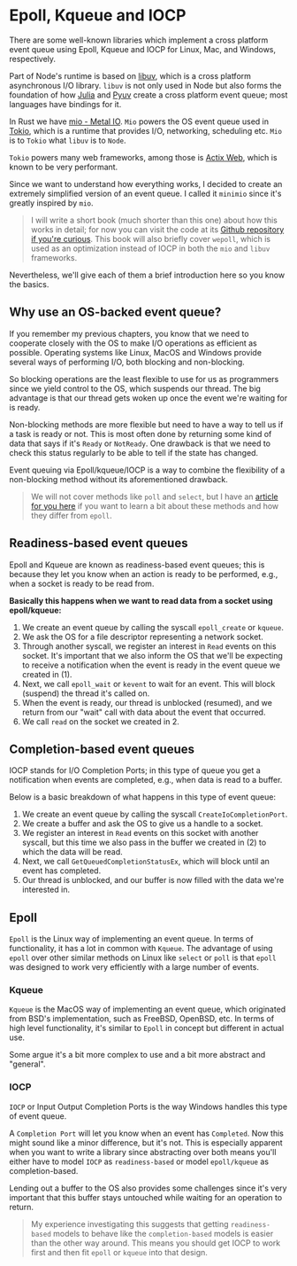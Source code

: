 # Epoll, Kqueue and IOCP

There are some well-known libraries which implement a cross platform event queue using Epoll, Kqueue and IOCP for Linux, Mac, and Windows, respectively.

Part of Node's runtime is based on [libuv](https://github.com/libuv/libuv), which is a cross platform
asynchronous I/O library. `libuv` is not only used in Node but also forms the foundation
of how [Julia](https://julialang.org/) and [Pyuv](https://github.com/saghul/pyuv) create a cross platform event queue; most
languages have bindings for it.

In Rust we have [mio - Metal IO](https://github.com/tokio-rs/mio). `Mio` powers the OS event queue used in [Tokio](https://github.com/tokio-rs/tokio), which is a runtime that provides I/O, networking, scheduling etc. `Mio` is to `Tokio` what `libuv` is to `Node`. 

`Tokio` powers many web frameworks, among those is [Actix Web](https://github.com/actix/actix-web), which is known to be very performant.

Since we want
to understand how everything works, I decided to create an extremely
simplified version of an event queue. I called it `minimio` since it's greatly inspired by `mio`.

> I will write a short book (much shorter than this one) about how this works in
> detail; for now you can visit the code at its [Github repository if you're
> curious](https://github.com/cfsamson/examples-minimio). This book will also briefly cover
> `wepoll`, which is used as an optimization instead of IOCP in both the `mio` and `libuv` frameworks. 

Nevertheless, we'll give each of them a brief introduction here so you know the basics.

## Why use an OS-backed event queue?

If you remember my previous chapters, you know that we need to cooperate closely
with the OS to make I/O operations as efficient as possible. Operating systems like
Linux, MacOS and Windows provide several ways of performing I/O, both blocking and
non-blocking.

So blocking operations are the least flexible to use for us as programmers since we yield control to the OS, which suspends our thread. The big advantage is that our thread gets woken up once the event we're waiting for is ready.

Non-blocking methods are more flexible but need to have a way to tell us if a task is ready or not. This is most often done by returning some kind of data that says if it's `Ready` or `NotReady`. One drawback is that we need to check this status regularly to be able to tell if the state has changed. 

Event queuing via Epoll/kqueue/IOCP is a way to combine the flexibility of a non-blocking method without its aforementioned drawback.

> We will not cover methods like `poll` and `select`, but I have an [article for you
> here](https://people.eecs.berkeley.edu/~sangjin/2012/12/21/epoll-vs-kqueue.html)
> if you want to learn a bit about these methods and how they differ from `epoll`.

## Readiness-based event queues

Epoll and Kqueue are known as readiness-based event queues; this is because they let you know when an action is ready to be performed, e.g., when a socket is ready to be read from.

**Basically this happens when we want to read data from a socket using epoll/kqueue:**

1. We create an event queue by calling the syscall `epoll_create` or `kqueue`.
2. We ask the OS for a file descriptor representing a network socket.
3. Through another syscall, we register an interest in `Read` events on this socket. It's important that we also inform the OS that we'll be expecting to receive a notification when the event is ready in the event queue we created in (1).
4. Next, we call `epoll_wait` or `kevent` to wait for an event. This will block (suspend) the thread it's called on.
5. When the event is ready, our thread is unblocked (resumed), and we return from our "wait" call with data about the event that occurred.
6. We call `read` on the socket we created in 2.

## Completion-based event queues

IOCP stands for I/O Completion Ports; in this type of queue you get a
notification when events are completed, e.g., when data is read to a buffer.

Below is a basic breakdown of what happens in this type of event queue:

1. We create an event queue by calling the syscall `CreateIoCompletionPort`.
2. We create a buffer and ask the OS to give us a handle to a socket.
3. We register an interest in `Read` events on this socket with another syscall,
   but this time we also pass in the buffer we created in (2) to which the data will
   be read.
4. Next, we call `GetQueuedCompletionStatusEx`, which will block until an event has
   completed.
5. Our thread is unblocked, and our buffer is now filled with the data we're interested in.


## Epoll 

`Epoll` is the Linux way of implementing an event queue. In terms of functionality, it has a lot in common with `Kqueue`. The advantage of using `epoll` over other similar methods on Linux like `select` or `poll` is that `epoll` was designed to work very efficiently with a large number of events.

### Kqueue

`Kqueue` is the MacOS way of implementing an event queue, which originated from BSD's implementation, such as FreeBSD, OpenBSD, etc. In terms of high level functionality,
it's similar to `Epoll` in concept but different in actual use.

Some argue it's a bit more complex to use and a bit more abstract and "general".

### IOCP

`IOCP` or Input Output Completion Ports is the way Windows handles this type of event queue. 

A `Completion Port` will let you know when an event has `Completed`. Now this might
sound like a minor difference, but it's not. This is especially apparent when you want to write a library since abstracting over both means you'll either have to model `IOCP` as `readiness-based` or model `epoll/kqueue` as completion-based.

Lending out a buffer to the OS also provides some challenges since it's very
important that this buffer stays untouched while waiting for an operation to
return.

> My experience investigating this suggests that getting `readiness-based`
> models to behave like the `completion-based` models is easier than the other
> way around. This means you should get IOCP to work first and then fit `epoll` or `kqueue`
> into that design.
